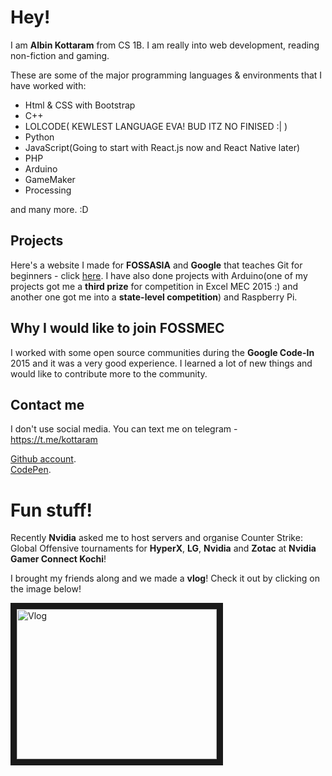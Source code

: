 # Hey!

I am **Albin Kottaram** from CS 1B. I am really into web development, reading non-fiction and gaming.

These are some of the major programming languages & environments that I have worked with:
* Html & CSS with Bootstrap
* C++
* LOLCODE( KEWLEST LANGUAGE EVA! BUD ITZ NO FINISED :| )
* Python
* JavaScript(Going to start with React.js now and React Native later)
* PHP
* Arduino
* GameMaker
* Processing

and many more. :D

## Projects
Here's a website I made for **FOSSASIA** and **Google** that teaches Git for beginners - click [here](http://ak04.github.io/Intro-to-Git/). I have also done projects with Arduino(one of my projects got me a **third prize** for competition in Excel MEC 2015 :) and another one got me into a **state-level competition**) and Raspberry Pi.

## Why I would like to join FOSSMEC

I worked with some open source communities during the **Google Code-In** 2015 and it was a very good experience. I learned a lot of new things and would like to contribute more to the community.

## Contact me
I don't use social media. You can text me on telegram - https://t.me/kottaram

[Github account](https://github.com/AK04 "Albin's Github Profile"). <br>
[CodePen](https://codepen.io/LemonIceTea/ "Albin's CodePen Profile").

# Fun stuff!

Recently **Nvidia** asked me to host servers and organise Counter Strike: Global Offensive tournaments for **HyperX**, **LG**, **Nvidia** and **Zotac** at **Nvidia Gamer Connect Kochi**!

I brought my friends along and we made a **vlog**! Check it out by clicking on the image below!

<a href="http://www.youtube.com/watch?feature=player_embedded&v=8buqKI9sQMY" target= "_blank"> <img src="http://img.youtube.com/vi/8buqKI9sQMY/0.jpg" alt="Vlog" width="320" height="240" border="10" /></a>
